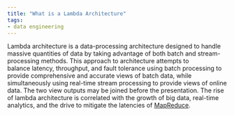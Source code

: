 ```yaml
---
title: "What is a Lambda Architecture"
tags:
- data engineering
---
```

Lambda architecture is a data-processing architecture designed to handle massive quantities of data by taking advantage of both batch and stream-processing methods. This approach to architecture attempts to balance latency, throughput, and fault tolerance using batch processing to provide comprehensive and accurate views of batch data, while simultaneously using real-time stream processing to provide views of online data. The two view outputs may be joined before the presentation. The rise of lambda architecture is correlated with the growth of big data, real-time analytics, and the drive to mitigate the latencies of [MapReduce](term/mapreduce.md).